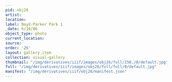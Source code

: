 ```yaml
---
pid: obj26
artist: 
location: 
label: Boyd-Parker Park 1
_date: 6/10/06
object_type: photo
current_location: 
source: 
order: '26'
layout: gallery_item
collection: visual-gallery
thumbnail: "/img/derivatives/iiif/images/obj26/full/250,/0/default.jpg"
full: "/img/derivatives/iiif/images/obj26/full/full/0/default.jpg"
manifest: "/img/derivatives/iiif/obj26/manifest.json"
---
```

